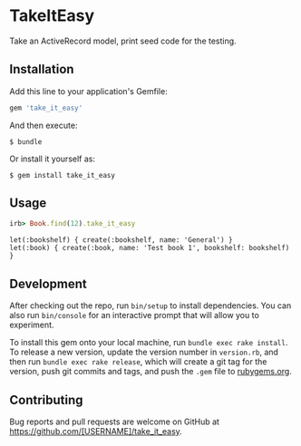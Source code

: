 # TakeItEasy

Take an ActiveRecord model, print seed code for the testing.

## Installation

Add this line to your application's Gemfile:

```ruby
gem 'take_it_easy'
```

And then execute:

    $ bundle

Or install it yourself as:

    $ gem install take_it_easy

## Usage

```ruby
irb> Book.find(12).take_it_easy
```
```text
let(:bookshelf) { create(:bookshelf, name: 'General') }
let(:book) { create(:book, name: 'Test book 1', bookshelf: bookshelf) }
```

## Development

After checking out the repo, run `bin/setup` to install dependencies. You can also run `bin/console` for an interactive prompt that will allow you to experiment.

To install this gem onto your local machine, run `bundle exec rake install`. To release a new version, update the version number in `version.rb`, and then run `bundle exec rake release`, which will create a git tag for the version, push git commits and tags, and push the `.gem` file to [rubygems.org](https://rubygems.org).

## Contributing

Bug reports and pull requests are welcome on GitHub at https://github.com/[USERNAME]/take_it_easy.
